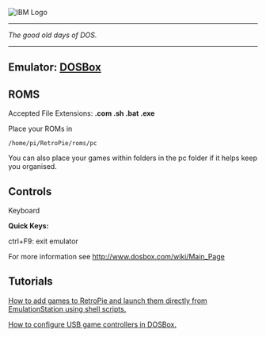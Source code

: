 ![IBM Logo](http://upload.wikimedia.org/wikipedia/commons/thumb/5/51/IBM_logo.svg/320px-IBM_logo.svg.png)
***
_The good old days of DOS._
***
## Emulator: [DOSBox](http://www.dosbox.com/)

## ROMS
Accepted File Extensions: **.com .sh .bat .exe**

Place your ROMs in 
```
/home/pi/RetroPie/roms/pc
```
You can also place your games within folders in the pc folder if it helps keep you organised.

## Controls

Keyboard

**Quick Keys:**

ctrl+F9: exit emulator

For more information see http://www.dosbox.com/wiki/Main_Page

## Tutorials

[How to add games to RetroPie and launch them directly from EmulationStation using shell scripts.](http://dosonthepi.blogspot.co.uk/2015/01/run-dos-games-in-retropie_15.html#add-dosgames)

[How to configure USB game controllers in DOSBox.](http://dosonthepi.blogspot.co.uk/2015/01/configure-game-controllers-in-dosbox_29.html)

